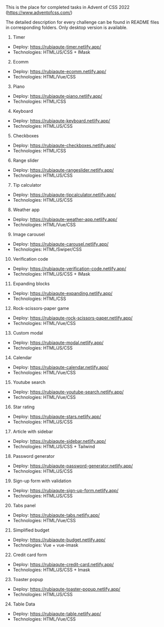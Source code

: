 This is the place for completed tasks in Advent of CSS 2022 (https://www.adventofcss.com/)

The detailed description for every challenge can be found in README files in corresponding folders.
Only desktop version is available.

1. Timer
- Deploy: https://rubiaqute-timer.netlify.app/
- Technologies: HTML/JS/CSS + IMask

2. Ecomm
- Deploy: https://rubiaqute-ecomm.netlify.app/
- Technologies: HTML/Vue/CSS

3. Piano
- Deploy: https://rubiaqute-piano.netlify.app/
- Technologies: HTML/CSS

4. Keyboard
- Deploy: https://rubiaqute-keyboard.netlify.app/
- Technologies: HTML/JS/CSS

5. Checkboxes
- Deploy: https://rubiaqute-checkboxes.netlify.app/
- Technologies: HTML/CSS

6. Range slider
- Deploy: https://rubiaqute-rangeslider.netlify.app/
- Technologies: HTML/JS/CSS

7. Tip calculator
- Deploy: https://rubiaqute-tipcalculator.netlify.app/
- Technologies: HTML/JS/CSS

8. Weather app
- Deploy: https://rubiaqute-weather-app.netlify.app/
- Technologies: HTML/Vue/CSS

9. Image carousel
- Deploy: https://rubiaqute-carousel.netlify.app/
- Technologies: HTML/Swiper/CSS

10. Verification code
- Deploy: https://rubiaqute-verification-code.netlify.app/
- Technologies: HTML/JS/CSS + IMask

11. Expanding blocks
- Deploy: https://rubiaqute-expanding.netlify.app/
- Technologies: HTML/CSS

12. Rock-scissors-paper game
- Deploy: https://rubiaqute-rock-scissors-paper.netlify.app/
- Technologies: HTML/Vue/CSS

13. Custom modal
- Deploy: https://rubiaqute-modal.netlify.app/
- Technologies: HTML/JS/CSS

14. Calendar
- Deploy: https://rubiaqute-calendar.netlify.app/
- Technologies: HTML/Vue/CSS

15. Youtube search
- Deploy: https://rubiaqute-youtube-search.netlify.app/
- Technologies: HTML/Vue/CSS

16. Star rating
- Deploy: https://rubiaqute-stars.netlify.app/
- Technologies: HTML/JS/CSS

17. Article with sidebar
- Deploy: https://rubiaqute-sidebar.netlify.app/
- Technologies: HTML/JS/CSS + Tailwind

18. Password generator
- Deploy: https://rubiaqute-password-generator.netlify.app/
- Technologies: HTML/JS/CSS

19. Sign-up form with validation
- Deploy: https://rubiaqute-sign-up-form.netlify.app/
- Technologies: HTML/JS/CSS

20. Tabs panel
- Deploy: https://rubiaqute-tabs.netlify.app/
- Technologies: HTML/Vue/CSS

21. Simplified budget
- Deploy: https://rubiaqute-budget.netlify.app/
- Technologies: Vue + vue-imask

22. Credit card form
- Deploy: https://rubiaqute-credit-card.netlify.app/
- Technologies: HTML/JS/CSS + Imask

23. Toaster popup
- Deploy: https://rubiaqute-toaster-popup.netlify.app/
- Technologies: HTML/JS/CSS

24. Table Data
- Deploy: https://rubiaqute-table.netlify.app/
- Technologies: HTML/Vue/CSS

